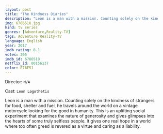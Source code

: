 ```yaml
---
layout: post
title: "The Kindness Diaries"
description: "Leon is a man with a mission. Counting solely on the kindness of strangers for food, shelter and fuel, he travels around the world on a vintage motorcycle looking for the good in humanity. This is an uplifting social experiment that examines the nature of generosity and gives glimpses into the hearts of some truly selfless people. It gives one real hope in a world where too often greed is revered as a virtue and caring as a liability..."
img: 6786518.jpg
kind: tv series
genres: [Adventure,Reality-TV]
tags: Adventure Reality-TV 
language: English
year: 2017
imdb_rating: 8.1
votes: 305
imdb_id: 6786518
netflix_id: 80156137
color: E76F51
---
```

Director: `N/A`  

Cast: `Leon Logothetis` 

Leon is a man with a mission. Counting solely on the kindness of strangers for food, shelter and fuel, he travels around the world on a vintage motorcycle looking for the good in humanity. This is an uplifting social experiment that examines the nature of generosity and gives glimpses into the hearts of some truly selfless people. It gives one real hope in a world where too often greed is revered as a virtue and caring as a liability.
